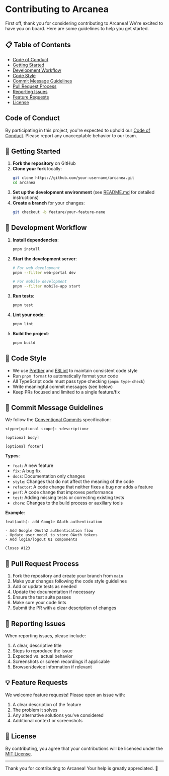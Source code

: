 # Contributing to Arcanea

First off, thank you for considering contributing to Arcanea! We're excited to have you on board. Here are some guidelines to help you get started.

## 📋 Table of Contents

- [Code of Conduct](#code-of-conduct)
- [Getting Started](#-getting-started)
- [Development Workflow](#-development-workflow)
- [Code Style](#-code-style)
- [Commit Message Guidelines](#-commit-message-guidelines)
- [Pull Request Process](#-pull-request-process)
- [Reporting Issues](#-reporting-issues)
- [Feature Requests](#-feature-requests)
- [License](#-license)

## Code of Conduct

By participating in this project, you're expected to uphold our [Code of Conduct](CODE_OF_CONDUCT.md). Please report any unacceptable behavior to our team.

## 🚀 Getting Started

1. **Fork the repository** on GitHub
2. **Clone your fork** locally:
   ```bash
   git clone https://github.com/your-username/arcanea.git
   cd arcanea
   ```
3. **Set up the development environment** (see [README.md](README.md) for detailed instructions)
4. **Create a branch** for your changes:
   ```bash
   git checkout -b feature/your-feature-name
   ```

## 🔧 Development Workflow

1. **Install dependencies**:
   ```bash
   pnpm install
   ```

2. **Start the development server**:
   ```bash
   # For web development
   pnpm --filter web-portal dev
   
   # For mobile development
   pnpm --filter mobile-app start
   ```

3. **Run tests**:
   ```bash
   pnpm test
   ```

4. **Lint your code**:
   ```bash
   pnpm lint
   ```

5. **Build the project**:
   ```bash
   pnpm build
   ```

## 🎨 Code Style

- We use [Prettier](https://prettier.io/) and [ESLint](https://eslint.org/) to maintain consistent code style
- Run `pnpm format` to automatically format your code
- All TypeScript code must pass type checking (`pnpm type-check`)
- Write meaningful commit messages (see below)
- Keep PRs focused and limited to a single feature/fix

## 📝 Commit Message Guidelines

We follow the [Conventional Commits](https://www.conventionalcommits.org/) specification:

```
<type>[optional scope]: <description>

[optional body]

[optional footer]
```

**Types**:
- `feat`: A new feature
- `fix`: A bug fix
- `docs`: Documentation only changes
- `style`: Changes that do not affect the meaning of the code
- `refactor`: A code change that neither fixes a bug nor adds a feature
- `perf`: A code change that improves performance
- `test`: Adding missing tests or correcting existing tests
- `chore`: Changes to the build process or auxiliary tools

**Example**:
```
feat(auth): add Google OAuth authentication

- Add Google OAuth2 authentication flow
- Update user model to store OAuth tokens
- Add login/logout UI components

Closes #123
```

## 🔄 Pull Request Process

1. Fork the repository and create your branch from `main`
2. Make your changes following the code style guidelines
3. Add or update tests as needed
4. Update the documentation if necessary
5. Ensure the test suite passes
6. Make sure your code lints
7. Submit the PR with a clear description of changes

## 🐛 Reporting Issues

When reporting issues, please include:

1. A clear, descriptive title
2. Steps to reproduce the issue
3. Expected vs. actual behavior
4. Screenshots or screen recordings if applicable
5. Browser/device information if relevant

## 💡 Feature Requests

We welcome feature requests! Please open an issue with:

1. A clear description of the feature
2. The problem it solves
3. Any alternative solutions you've considered
4. Additional context or screenshots

## 📄 License

By contributing, you agree that your contributions will be licensed under the [MIT License](LICENSE).

---

Thank you for contributing to Arcanea! Your help is greatly appreciated. 💜
